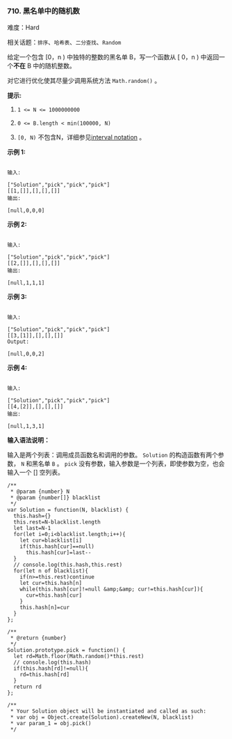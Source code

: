 ### 710. 黑名单中的随机数

难度：Hard

相关话题：`排序`、`哈希表`、`二分查找`、`Random`

给定一个包含 [0，n ) 中独特的整数的黑名单 B，写一个函数从 [ 0，n ) 中返回一个**不在**  B 中的随机整数。



对它进行优化使其尽量少调用系统方法  `Math.random()`  。



**提示:** 




1.  `1 <= N <= 1000000000` 

2.  `0 <= B.length < min(100000, N)` 

3.  `[0, N)` 不包含N，详细参见[interval notation](https://en.wikipedia.org/wiki/Interval_(mathematics))
。





**示例 1:** 



```

输入:

["Solution","pick","pick","pick"]
[[1,[]],[],[],[]]
输出:

[null,0,0,0]
```


**示例 2:** 



```

输入:

["Solution","pick","pick","pick"]
[[2,[]],[],[],[]]
输出:

[null,1,1,1]
```


**示例 3:** 



```

输入:

["Solution","pick","pick","pick"]
[[3,[1]],[],[],[]]
Output:

[null,0,0,2]
```


**示例 4:** 



```

输入:

["Solution","pick","pick","pick"]
[[4,[2]],[],[],[]]
输出:

[null,1,3,1]
```


**输入语法说明：** 



输入是两个列表：调用成员函数名和调用的参数。 `Solution` 的构造函数有两个参数， `N` 和黑名单 `B` 。 `pick` 没有参数，输入参数是一个列表，即使参数为空，也会输入一个 [] 空列表。


```
/**
 * @param {number} N
 * @param {number[]} blacklist
 */
var Solution = function(N, blacklist) {
  this.hash={}
  this.rest=N-blacklist.length
  let last=N-1
  for(let i=0;i<blacklist.length;i++){
    let cur=blacklist[i]
    if(this.hash[cur]==null)
      this.hash[cur]=last--
  }
  // console.log(this.hash,this.rest)
  for(let n of blacklist){
    if(n>=this.rest)continue
    let cur=this.hash[n]
    while(this.hash[cur]!=null &amp;&amp; cur!=this.hash[cur]){
      cur=this.hash[cur]
    }
    this.hash[n]=cur
  }
};

/**
 * @return {number}
 */
Solution.prototype.pick = function() {
  let rd=Math.floor(Math.random()*this.rest)
  // console.log(this.hash)
  if(this.hash[rd]!=null){
    rd=this.hash[rd]
  }
  return rd
};

/** 
 * Your Solution object will be instantiated and called as such:
 * var obj = Object.create(Solution).createNew(N, blacklist)
 * var param_1 = obj.pick()
 */
```

